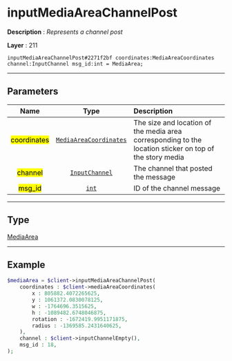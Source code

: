 # inputMediaAreaChannelPost

**Description** : *Represents a channel post*

**Layer** : 211

```tl
inputMediaAreaChannelPost#2271f2bf coordinates:MediaAreaCoordinates channel:InputChannel msg_id:int = MediaArea;
```

---

## Parameters

| Name | Type | Description |
| :---: | :---: | :--- |
| <mark>coordinates</mark> | [`MediaAreaCoordinates`](type/MediaAreaCoordinates) | The size and location of the media area corresponding to the location sticker on top of the story media |
| <mark>channel</mark> | [`InputChannel`](type/InputChannel) | The channel that posted the message |
| <mark>msg_id</mark> | [`int`](type/int) | ID of the channel message |

---

## Type

[MediaArea](type/MediaArea)

---

## Example

```php
$mediaArea = $client->inputMediaAreaChannelPost(
	coordinates : $client->mediaAreaCoordinates(
		x : 805882.4072265625,
		y : 1061372.0830078125,
		w : -1764696.3515625,
		h : -1089482.6748046875,
		rotation : -1672419.9951171875,
		radius : -1369585.2431640625,
	),
	channel : $client->inputChannelEmpty(),
	msg_id : 18,
);
```